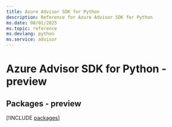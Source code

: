 ```yaml
---
title: Azure Advisor SDK for Python
description: Reference for Azure Advisor SDK for Python
ms.date: 08/01/2025
ms.topic: reference
ms.devlang: python
ms.service: advisor
---
```

# Azure Advisor SDK for Python - preview
## Packages - preview
[!INCLUDE [packages](advisor-index.md)]